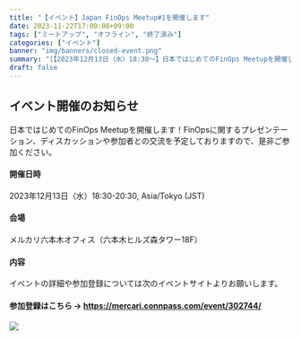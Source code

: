 ```yaml
---
title: "【イベント】Japan FinOps Meetup#1を開催します"
date: 2023-11-22T17:00:00+09:00
tags: ["ミートアップ", "オフライン", "終了済み"]
categories: ["イベント"]
banner: "img/banners/closed-event.png"
summary: "[【2023年12月13日（水）18:30～】日本ではじめてのFinOps Meetupを開催します。↗](https://mercari.connpass.com/event/302744/)"
draft: false
---
```


## イベント開催のお知らせ

日本ではじめてのFinOps Meetupを開催します！FinOpsに関するプレゼンテーション、ディスカッションや参加者との交流を予定しておりますので、是非ご参加ください。

#### 開催日時

2023年12月13日（水）18:30-20:30, Asia/Tokyo (JST)

#### 会場

メルカリ六本木オフィス（六本木ヒルズ森タワー18F）

#### 内容

イベントの詳細や参加登録については次のイベントサイトよりお願いします。

#### 参加登録はこちら → https://mercari.connpass.com/event/302744/

![](../../../../img/content/AdobeStock_231272797.jpeg)
